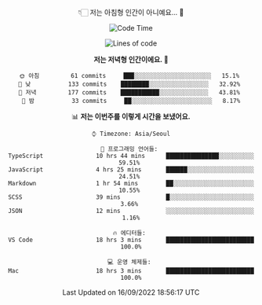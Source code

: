 <div align='center'>
 
👇🏻 저는 아침형 인간이 아니예요... 🙊
 
<!--START_SECTION:waka-->
![Code Time](http://img.shields.io/badge/Code%20Time-1%2C863%20hrs%2013%20mins-blue)

![Lines of code](https://img.shields.io/badge/%EC%A0%80%EB%8A%94%20%EC%97%AC%ED%83%9C%EA%B9%8C%EC%A7%80%20-293%20Thousand%20%EC%A4%84%EC%9D%98%20%EC%BD%94%EB%93%9C%EB%A5%BC%20%EC%9E%91%EC%84%B1%ED%96%88%EC%96%B4%EC%9A%94.-blue)

**저는 저녁형 인간이에요. 🦉** 

```text
🌞 아침         61 commits     ███░░░░░░░░░░░░░░░░░░░░░░   15.1% 
🌆 낮　         133 commits    ████████░░░░░░░░░░░░░░░░░   32.92% 
🌃 저녁         177 commits    ███████████░░░░░░░░░░░░░░   43.81% 
🌙 밤　         33 commits     ██░░░░░░░░░░░░░░░░░░░░░░░   8.17%

```


📊 **저는 이번주를 이렇게 시간을 보냈어요.** 

```text
⌚︎ Timezone: Asia/Seoul

💬 프로그래밍 언어들: 
TypeScript               10 hrs 44 mins      ███████████████░░░░░░░░░░   59.51% 
JavaScript               4 hrs 25 mins       ██████░░░░░░░░░░░░░░░░░░░   24.51% 
Markdown                 1 hr 54 mins        ██░░░░░░░░░░░░░░░░░░░░░░░   10.55% 
SCSS                     39 mins             █░░░░░░░░░░░░░░░░░░░░░░░░   3.66% 
JSON                     12 mins             ░░░░░░░░░░░░░░░░░░░░░░░░░   1.16%

🔥 에디터들: 
VS Code                  18 hrs 3 mins       █████████████████████████   100.0%

💻 운영 체제들: 
Mac                      18 hrs 3 mins       █████████████████████████   100.0%

```


 Last Updated on 16/09/2022 18:56:17 UTC
<!--END_SECTION:waka-->
 </div>
<!---
Emewjin/Emewjin is a ✨ special ✨ repository because its `README.md` (this file) appears on your GitHub profile.
You can click the Preview link to take a look at your changes.
--->
